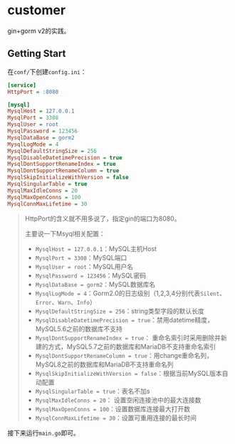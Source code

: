 # customer
gin+gorm v2的实践。

## Getting Start

在`conf/`下创建`config.ini`：

```ini
[service]
HttpPort = :8080

[mysql]
MysqlHost = 127.0.0.1
MysqlPort = 3308
MysqlUser = root
MysqlPassword = 123456
MysqlDataBase = gorm2
MysqlLogMode = 4
MysqlDefaultStringSize = 256
MysqlDisableDatetimePrecision = true
MysqlDontSupportRenameIndex = true
MysqlDontSupportRenameColumn = true
MysqlSkipInitializeWithVersion = false
MysqlSingularTable = true
MysqlMaxIdleConns = 20
MysqlMaxOpenConns = 100
MysqlConnMaxLifetime = 30
```

> HttpPort的含义就不用多说了，指定gin的端口为8080。
>
> 主要说一下Msyql相关配置：
>
> - `MysqlHost = 127.0.0.1`：MySQL主机Host
> - `MysqlPort = 3308`：MySQL端口
> - `MysqlUser = root`：MySQL用户名
> - `MysqlPassword = 123456`：MySQL密码
> - `MysqlDataBase = gorm2`：MySQL数据库名
> - `MysqlLogMode = 4`：Gorm2.0的日志级别（1,2,3,4分别代表`Silent`、`Error`、`Warn`、`Info`）
> - `MysqlDefaultStringSize = 256`：string类型字段的默认长度
> - `MysqlDisableDatetimePrecision = true`：禁用datetime精度，MySQL5.6之前的数据库不支持
> - `MysqlDontSupportRenameIndex = true`： 重命名索引时采用删除并新建的方式，MySQL5.7之前的数据库和MariaDB不支持重命名索引
> - `MysqlDontSupportRenameColumn = true`：用change重命名列，MySQL8之前的数据库和MariaDB不支持重命名列
> - `MysqlSkipInitializeWithVersion = false`：根据当前MySQL版本自动配置
> - `MysqlSingularTable = true`：表名不加s
> - `MysqlMaxIdleConns = 20`： 设置空闲连接池中的最大连接数
> - `MysqlMaxOpenConns = 100`：设置数据库连接最大打开数
> - `MysqlConnMaxLifetime = 30`：设置可重用连接的最长时间

接下来运行`main.go`即可。